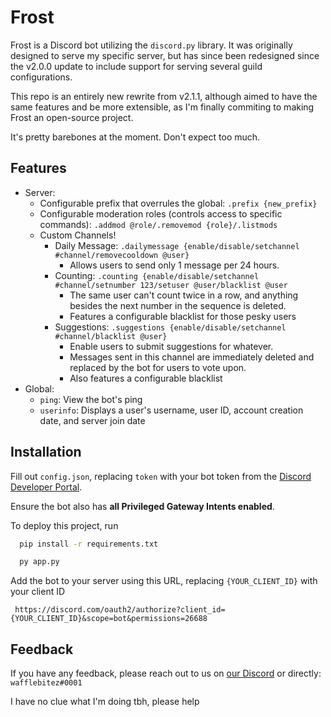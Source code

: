 
# Frost

Frost is a Discord bot utilizing the `discord.py` library. It was originally designed to serve my specific server, but has since been redesigned since the v2.0.0 update to include support for serving several guild configurations.

This repo is an entirely new rewrite from v2.1.1, although aimed to have the same features and be more extensible, as I'm finally commiting to making Frost an open-source project. 

It's pretty barebones at the moment. Don't expect too much.

## Features

- Server:
    - Configurable prefix that overrules the global: `.prefix {new_prefix}`
    - Configurable moderation roles (controls access to specific commands): `.addmod @role/.removemod {role}/.listmods`
    - Custom Channels!
        - Daily Message: `.dailymessage {enable/disable/setchannel #channel/removecooldown @user}`
            - Allows users to send only 1 message per 24 hours.
        - Counting: `.counting {enable/disable/setchannel #channel/setnumber 123/setuser @user/blacklist @user`
            - The same user can't count twice in a row, and anything besides the next number in the sequence is deleted.
            - Features a configurable blacklist for those pesky users
        - Suggestions: `.suggestions {enable/disable/setchannel #channel/blacklist @user}`
            - Enable users to submit suggestions for whatever.
            - Messages sent in this channel are immediately deleted and replaced by the bot for users to vote upon.
            - Also features a configurable blacklist
- Global:
    - `ping`: View the bot's ping
    - `userinfo`: Displays a user's username, user ID, account creation date, and server join date


## Installation

Fill out `config.json`, replacing `token` with your bot token from the [Discord Developer Portal](https://discord.com/developers/applications).

Ensure the bot also has **all Privileged Gateway Intents enabled**.

To deploy this project, run

```bash
  pip install -r requirements.txt

  py app.py
```

Add the bot to your server using this URL, replacing `{YOUR_CLIENT_ID}` with your client ID
```
 https://discord.com/oauth2/authorize?client_id={YOUR_CLIENT_ID}&scope=bot&permissions=26688
 ```


## Feedback

If you have any feedback, please reach out to us on [our Discord](https://discord.gg/PtexjU6vAW) or directly: `wafflebitez#0001` 

I have no clue what I'm doing tbh, please help